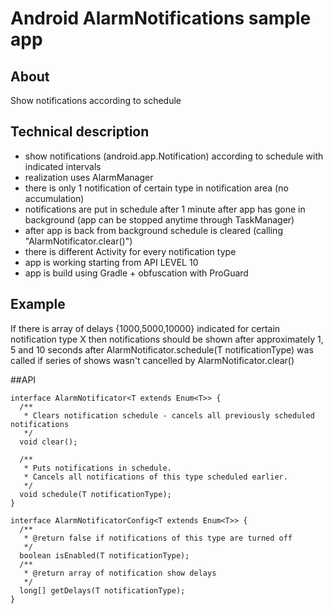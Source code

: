 # Android AlarmNotifications sample app

## About
Show notifications according to schedule

## Technical description
- show notifications (android.app.Notification) according to schedule with indicated intervals
- realization uses AlarmManager
- there is only 1 notification of certain type in notification area (no accumulation)
- notifications are put in schedule after 1 minute after app has gone in background
(app can be stopped anytime through TaskManager)
- after app is back from background schedule is cleared (calling "AlarmNotificator.clear()")
- there is different Activity for every notification type
- app is working starting from API LEVEL 10
- app is build using Gradle + obfuscation with ProGuard

## Example
If there is array of delays {1000,5000,10000} indicated for certain notification type X
then notifications should be shown after approximately 1, 5 and 10 seconds after
AlarmNotificator.schedule(T notificationType) was called if series of shows wasn't cancelled
by AlarmNotificator.clear()

##API
```
interface AlarmNotificator<T extends Enum<T>> {  
  /**
   * Clears notification schedule - cancels all previously scheduled notifications
   */
  void clear();

  /**
   * Puts notifications in schedule.
   * Cancels all notifications of this type scheduled earlier.
   */
  void schedule(T notificationType);
}
```

```
interface AlarmNotificatorConfig<T extends Enum<T>> {
  /**
   * @return false if notifications of this type are turned off 
   */
  boolean isEnabled(T notificationType);
  /**
   * @return array of notification show delays
   */
  long[] getDelays(T notificationType);
}
```